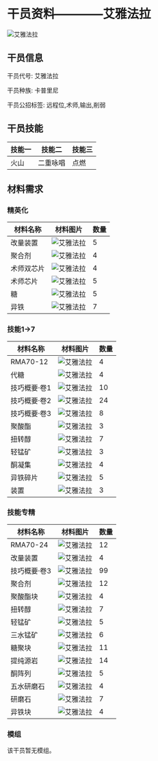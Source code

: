 # 干员资料————艾雅法拉

![艾雅法拉](./oprImages/艾雅法拉.png)

## 干员信息

干员代号: 艾雅法拉

干员种族: 卡普里尼

干员公招标签: 远程位,术师,输出,削弱

## 干员技能

| 技能一       | 技能二   | 技能三 |
| ------------ | -------- | ------ |
| 火山 | 二重咏唱 | 点燃 |

## 材料需求

### 精英化

| 材料名称      | 材料图片 | 数量  |
|---------|---------|-----|
| 改量装置 | ![艾雅法拉](./matIcons/改量装置.png)  |   5  |
| 聚合剂 | ![艾雅法拉](./matIcons/聚合剂.png)  |   4  |
| 术师双芯片 | ![艾雅法拉](./matIcons/术师双芯片.png)  |   4  |
| 术师芯片 | ![艾雅法拉](./matIcons/术师芯片.png)  |   5  |
| 糖 | ![艾雅法拉](./matIcons/糖.png)  |   5  |
| 异铁 | ![艾雅法拉](./matIcons/异铁.png)  |   7  |

### 技能1→7

| 材料名称      | 材料图片 | 数量  |
|---------|---------|-----|
| RMA70-12 | ![艾雅法拉](./matIcons/RMA70-12.png)  |   4  |
| 代糖 | ![艾雅法拉](./matIcons/代糖.png)  |   4  |
| 技巧概要·卷1 | ![艾雅法拉](./matIcons/技巧概要·卷1.png)  |   10  |
| 技巧概要·卷2 | ![艾雅法拉](./matIcons/技巧概要·卷2.png)  |   24  |
| 技巧概要·卷3 | ![艾雅法拉](./matIcons/技巧概要·卷3.png)  |   8  |
| 聚酸酯 | ![艾雅法拉](./matIcons/聚酸酯.png)  |   3  |
| 扭转醇 | ![艾雅法拉](./matIcons/扭转醇.png)  |   7  |
| 轻锰矿 | ![艾雅法拉](./matIcons/轻锰矿.png)  |   3  |
| 酮凝集 | ![艾雅法拉](./matIcons/酮凝集.png)  |   4  |
| 异铁碎片 | ![艾雅法拉](./matIcons/异铁碎片.png)  |   5  |
| 装置 | ![艾雅法拉](./matIcons/装置.png)  |   3  |

### 技能专精

| 材料名称      | 材料图片 | 数量  |
|---------|---------|-----|
| RMA70-24 | ![艾雅法拉](./matIcons/RMA70-24.png)  |   12  |
| 改量装置 | ![艾雅法拉](./matIcons/改量装置.png)  |   4  |
| 技巧概要·卷3 | ![艾雅法拉](./matIcons/技巧概要·卷3.png)  |   99  |
| 聚合剂 | ![艾雅法拉](./matIcons/聚合剂.png)  |   12  |
| 聚酸酯块 | ![艾雅法拉](./matIcons/聚酸酯块.png)  |   4  |
| 扭转醇 | ![艾雅法拉](./matIcons/扭转醇.png)  |   7  |
| 轻锰矿 | ![艾雅法拉](./matIcons/轻锰矿.png)  |   5  |
| 三水锰矿 | ![艾雅法拉](./matIcons/三水锰矿.png)  |   6  |
| 糖聚块 | ![艾雅法拉](./matIcons/糖聚块.png)  |   11  |
| 提纯源岩 | ![艾雅法拉](./matIcons/提纯源岩.png)  |   14  |
| 酮阵列 | ![艾雅法拉](./matIcons/酮阵列.png)  |   5  |
| 五水研磨石 | ![艾雅法拉](./matIcons/五水研磨石.png)  |   4  |
| 研磨石 | ![艾雅法拉](./matIcons/研磨石.png)  |   7  |
| 异铁块 | ![艾雅法拉](./matIcons/异铁块.png)  |   4  |

### 模组

该干员暂无模组。

